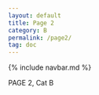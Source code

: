 ```yaml
---
layout: default
title: Page 2
category: B
permalink: /page2/
tag: doc
---
```

{% include navbar.md %}

PAGE 2, Cat B
